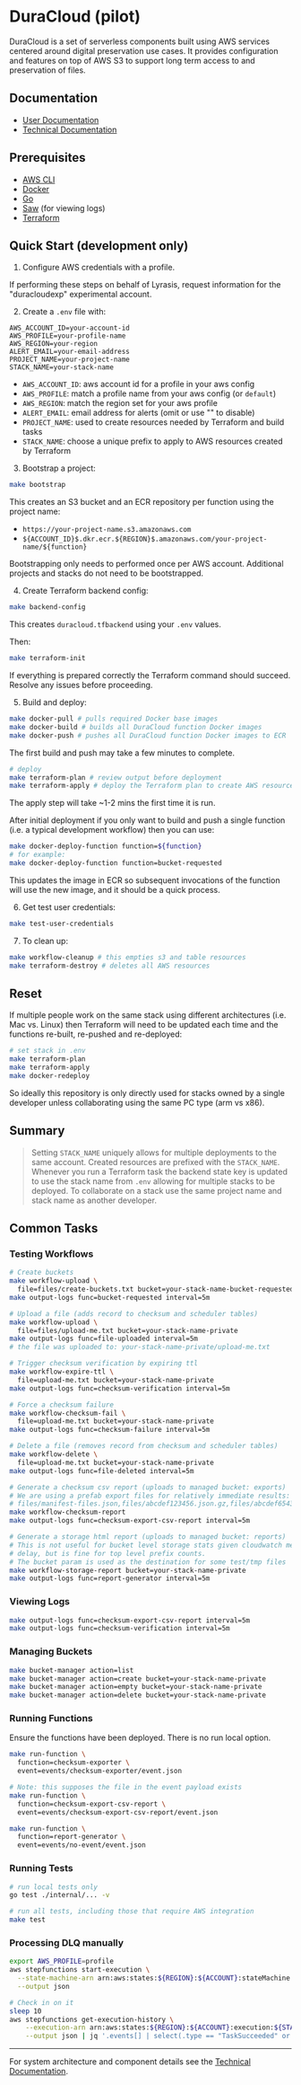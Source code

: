 # DuraCloud (pilot)

DuraCloud is a set of serverless components built using AWS services centered
around digital preservation use cases. It provides configuration and features
on top of AWS S3 to support long term access to and preservation of files.

## Documentation

- [User Documentation](#)
- [Technical Documentation](TECHNICAL.md)

## Prerequisites

- [AWS CLI](https://docs.aws.amazon.com/cli/latest/userguide/getting-started-install.html)
- [Docker](https://docs.docker.com/engine/install/)
- [Go](https://go.dev/doc/install)
- [Saw](https://github.com/TylerBrock/saw) (for viewing logs)
- [Terraform](https://developer.hashicorp.com/terraform)

## Quick Start (development only)

1. Configure AWS credentials with a profile.

If performing these steps on behalf of Lyrasis, request information for the
"duracloudexp" experimental account.

2. Create a `.env` file with:

```
AWS_ACCOUNT_ID=your-account-id
AWS_PROFILE=your-profile-name
AWS_REGION=your-region
ALERT_EMAIL=your-email-address
PROJECT_NAME=your-project-name
STACK_NAME=your-stack-name
```

- `AWS_ACCOUNT_ID`: aws account id for a profile in your aws config
- `AWS_PROFILE`: match a profile name from your aws config (or `default`)
- `AWS_REGION`: match the region set for your aws profile
- `ALERT_EMAIL`: email address for alerts (omit or use "" to disable)
- `PROJECT_NAME`: used to create resources needed by Terraform and build tasks
- `STACK_NAME`: choose a unique prefix to apply to AWS resources created by Terraform

3. Bootstrap a project:

```bash
make bootstrap
```

This creates an S3 bucket and an ECR repository per function using the project name:

- `https://your-project-name.s3.amazonaws.com`
- `${ACCOUNT_ID}$.dkr.ecr.${REGION}$.amazonaws.com/your-project-name/${function}`

Bootstrapping only needs to performed once per AWS account. Additional projects
and stacks do not need to be bootstrapped.

4. Create Terraform backend config:

```bash
make backend-config
```

This creates `duracloud.tfbackend` using your `.env` values.

Then:

```bash
make terraform-init
```

If everything is prepared correctly the Terraform command should succeed. Resolve
any issues before proceeding.

5. Build and deploy:

```bash
make docker-pull # pulls required Docker base images
make docker-build # builds all DuraCloud function Docker images
make docker-push # pushes all DuraCloud function Docker images to ECR
```

The first build and push may take a few minutes to complete.

```bash
# deploy
make terraform-plan # review output before deployment
make terraform-apply # deploy the Terraform plan to create AWS resources
```

The apply step will take ~1-2 mins the first time it is run.

After initial deployment if you only want to build and push a single
function (i.e. a typical development workflow) then you can use:

```bash
make docker-deploy-function function=${function}
# for example:
make docker-deploy-function function=bucket-requested
```

This updates the image in ECR so subsequent invocations of the function
will use the new image, and it should be a quick process.

6. Get test user credentials:

```bash
make test-user-credentials
```

7. To clean up:

```bash
make workflow-cleanup # this empties s3 and table resources
make terraform-destroy # deletes all AWS resources
```

## Reset

If multiple people work on the same stack using different architectures
(i.e. Mac vs. Linux) then Terraform will need to be updated each time
and the functions re-built, re-pushed and re-deployed:

```bash
# set stack in .env
make terraform-plan
make terraform-apply
make docker-redeploy
```

So ideally this repository is only directly used for stacks owned
by a single developer unless collaborating using the same PC type
(arm vs x86).

## Summary

> Setting `STACK_NAME` uniquely allows for multiple deployments to the same account. Created resources are prefixed with the `STACK_NAME`. Whenever you run a Terraform task the backend state key is updated to use the stack name from `.env` allowing for multiple stacks to be deployed. To collaborate on a stack use the same project name and stack name as another developer.

## Common Tasks

### Testing Workflows

```bash
# Create buckets
make workflow-upload \
  file=files/create-buckets.txt bucket=your-stack-name-bucket-requested
make output-logs func=bucket-requested interval=5m

# Upload a file (adds record to checksum and scheduler tables)
make workflow-upload \
  file=files/upload-me.txt bucket=your-stack-name-private
make output-logs func=file-uploaded interval=5m
# the file was uploaded to: your-stack-name-private/upload-me.txt

# Trigger checksum verification by expiring ttl
make workflow-expire-ttl \
  file=upload-me.txt bucket=your-stack-name-private
make output-logs func=checksum-verification interval=5m

# Force a checksum failure
make workflow-checksum-fail \
  file=upload-me.txt bucket=your-stack-name-private
make output-logs func=checksum-failure interval=5m

# Delete a file (removes record from checksum and scheduler tables)
make workflow-delete \
  file=upload-me.txt bucket=your-stack-name-private
make output-logs func=file-deleted interval=5m

# Generate a checksum csv report (uploads to managed bucket: exports)
# We are using a prefab export files for relatively immediate results:
# files/manifest-files.json,files/abcdef123456.json.gz,files/abcdef654321.json.gz
make workflow-checksum-report
make output-logs func=checksum-export-csv-report interval=5m

# Generate a storage html report (uploads to managed bucket: reports)
# This is not useful for bucket level storage stats given cloudwatch metrics
# delay, but is fine for top level prefix counts.
# The bucket param is used as the destination for some test/tmp files
make workflow-storage-report bucket=your-stack-name-private
make output-logs func=report-generator interval=5m
```

### Viewing Logs

```bash
make output-logs func=checksum-export-csv-report interval=5m
make output-logs func=checksum-verification interval=5m
```

### Managing Buckets

```bash
make bucket-manager action=list
make bucket-manager action=create bucket=your-stack-name-private
make bucket-manager action=empty bucket=your-stack-name-private
make bucket-manager action=delete bucket=your-stack-name-private
```

### Running Functions

Ensure the functions have been deployed. There is no run local option.

```bash
make run-function \
  function=checksum-exporter \
  event=events/checksum-exporter/event.json

# Note: this supposes the file in the event payload exists
make run-function \
  function=checksum-export-csv-report \
  event=events/checksum-export-csv-report/event.json

make run-function \
  function=report-generator \
  event=events/no-event/event.json
```

### Running Tests

```bash
# run local tests only
go test ./internal/... -v

# run all tests, including those that require AWS integration
make test
```

### Processing DLQ manually

```bash
export AWS_PROFILE=profile
aws stepfunctions start-execution \
  --state-machine-arn arn:aws:states:${REGION}:${ACCOUNT}:stateMachine:${STACK}-dlq-redrive \
  --output json

# Check in on it
sleep 10
aws stepfunctions get-execution-history \
    --execution-arn arn:aws:states:${REGION}:${ACCOUNT}:execution:${STACK}-dlq-redrive:${ARN} \
    --output json | jq '.events[] | select(.type == "TaskSucceeded" or .type == "TaskFailed") | {type: .type, taskName: .previousEventId, stateEnteredEventId}'
```

---

For system architecture and component details see the [Technical Documentation](TECHNICAL.md).
